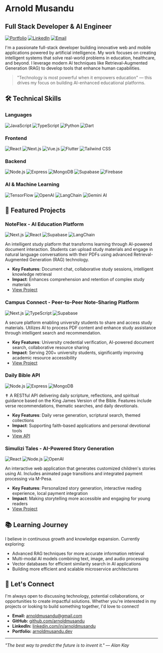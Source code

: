 # Arnold Musandu

## Full Stack Developer & AI Engineer

[![Portfolio](https://img.shields.io/badge/Portfolio-Visit-brightgreen)](https://ubuntudev.systems)
[![LinkedIn](https://img.shields.io/badge/LinkedIn-Connect-blue)](https://www.linkedin.com/in/arnold-musandu-3489b2293/)
[![Email](https://img.shields.io/badge/Email-Contact-red)](mailto:arnoldmusandu@gmail.com)

I'm a passionate full-stack developer building innovative web and mobile applications powered by artificial intelligence. My work focuses on creating intelligent systems that solve real-world problems in education, healthcare, and beyond. I leverage modern AI techniques like Retrieval-Augmented Generation (RAG) to develop tools that enhance human capabilities.

> "Technology is most powerful when it empowers education" — this drives my focus on building AI-enhanced educational platforms.

## 🛠️ Technical Skills

### Languages
![JavaScript](https://img.shields.io/badge/-JavaScript-F7DF1E?style=flat-square&logo=javascript&logoColor=black)
![TypeScript](https://img.shields.io/badge/-TypeScript-3178C6?style=flat-square&logo=typescript&logoColor=white)
![Python](https://img.shields.io/badge/-Python-3776AB?style=flat-square&logo=python&logoColor=white)
![Dart](https://img.shields.io/badge/-Dart-0175C2?style=flat-square&logo=dart&logoColor=white)

### Frontend
![React](https://img.shields.io/badge/-React-61DAFB?style=flat-square&logo=react&logoColor=black)
![Next.js](https://img.shields.io/badge/-Next.js-000000?style=flat-square&logo=next.js&logoColor=white)
![Vue.js](https://img.shields.io/badge/-Vue.js-4FC08D?style=flat-square&logo=vue.js&logoColor=white)
![Flutter](https://img.shields.io/badge/-Flutter-02569B?style=flat-square&logo=flutter&logoColor=white)
![Tailwind CSS](https://img.shields.io/badge/-Tailwind_CSS-38B2AC?style=flat-square&logo=tailwind-css&logoColor=white)

### Backend
![Node.js](https://img.shields.io/badge/-Node.js-339933?style=flat-square&logo=node.js&logoColor=white)
![Express](https://img.shields.io/badge/-Express-000000?style=flat-square&logo=express&logoColor=white)
![MongoDB](https://img.shields.io/badge/-MongoDB-47A248?style=flat-square&logo=mongodb&logoColor=white)
![Supabase](https://img.shields.io/badge/-Supabase-3ECF8E?style=flat-square&logo=supabase&logoColor=white)
![Firebase](https://img.shields.io/badge/-Firebase-FFCA28?style=flat-square&logo=firebase&logoColor=black)

### AI & Machine Learning
![TensorFlow](https://img.shields.io/badge/-TensorFlow-FF6F00?style=flat-square&logo=tensorflow&logoColor=white)
![OpenAI](https://img.shields.io/badge/-OpenAI-412991?style=flat-square&logo=openai&logoColor=white)
![LangChain](https://img.shields.io/badge/-LangChain-3178C6?style=flat-square)
![Gemini AI](https://img.shields.io/badge/-Gemini_AI-4285F4?style=flat-square)

## 🚀 Featured Projects

### NoteFlex - AI Education Platform
![Next.js](https://img.shields.io/badge/-Next.js-000000?style=flat-square&logo=next.js&logoColor=white)
![React](https://img.shields.io/badge/-React-61DAFB?style=flat-square&logo=react&logoColor=black)
![Supabase](https://img.shields.io/badge/-Supabase-3ECF8E?style=flat-square&logo=supabase&logoColor=white)
![LangChain](https://img.shields.io/badge/-LangChain-3178C6?style=flat-square)

An intelligent study platform that transforms learning through AI-powered document interaction. Students can upload study materials and engage in natural language conversations with their PDFs using advanced Retrieval-Augmented Generation (RAG) technology.

- **Key Features**: Document chat, collaborative study sessions, intelligent knowledge retrieval
- **Impact**: Enhances comprehension and retention of complex study materials
- [View Project](https://github.com/arnoldmusandu/noteflex)

### Campus Connect - Peer-to-Peer Note-Sharing Platform
![Next.js](https://img.shields.io/badge/-Next.js-000000?style=flat-square&logo=next.js&logoColor=white)
![TypeScript](https://img.shields.io/badge/-TypeScript-3178C6?style=flat-square&logo=typescript&logoColor=white)
![Supabase](https://img.shields.io/badge/-Supabase-3ECF8E?style=flat-square&logo=supabase&logoColor=white)

A secure platform enabling university students to share and access study materials. Utilizes AI to process PDF content and enhance study assistance through intelligent search and recommendation.

- **Key Features**: University credential verification, AI-powered document search, collaborative resource sharing
- **Impact**: Serving 200+ university students, significantly improving academic resource accessibility
- [View Project](https://github.com/arnoldmusandu/campusconnect)

### Daily Bible API
![Node.js](https://img.shields.io/badge/-Node.js-339933?style=flat-square&logo=node.js&logoColor=white)
![Express](https://img.shields.io/badge/-Express-000000?style=flat-square&logo=express&logoColor=white)
![MongoDB](https://img.shields.io/badge/-MongoDB-47A248?style=flat-square&logo=mongodb&logoColor=white)

✝️ A RESTful API delivering daily scripture, reflections, and spiritual guidance based on the King James Version of the Bible. Features include verse recommendations, thematic searches, and daily devotionals.

- **Key Features**: Daily verse generation, scriptural search, themed collections
- **Impact**: Supporting faith-based applications and personal devotional tools
- [View API](https://github.com/arnoldmusandu/daily-bible-api)

### Simulizi Tales - AI-Powered Story Generation
![React](https://img.shields.io/badge/-React-61DAFB?style=flat-square&logo=react&logoColor=black)
![Node.js](https://img.shields.io/badge/-Node.js-339933?style=flat-square&logo=node.js&logoColor=white)
![OpenAI](https://img.shields.io/badge/-OpenAI-412991?style=flat-square&logo=openai&logoColor=white)

An interactive web application that generates customized children's stories using AI. Includes animated page transitions and integrated payment processing via M-Pesa.

- **Key Features**: Personalized story generation, interactive reading experience, local payment integration
- **Impact**: Making storytelling more accessible and engaging for young readers
- [View Project](https://github.com/arnoldmusandu/simulizi-tales)

## 📚 Learning Journey

I believe in continuous growth and knowledge expansion. Currently exploring:

- Advanced RAG techniques for more accurate information retrieval
- Multi-modal AI models combining text, image, and audio processing
- Vector databases for efficient similarity search in AI applications
- Building more efficient and scalable microservice architectures

## 🤝 Let's Connect

I'm always open to discussing technology, potential collaborations, or opportunities to create impactful solutions. Whether you're interested in my projects or looking to build something together, I'd love to connect!

- **Email:** [arnoldmusandu@gmail.com](mailto:arnoldmusandu@gmail.com)
- **GitHub:** [github.com/arnoldmusandu](https://github.com/arnoldmusandu)
- **LinkedIn:** [linkedin.com/in/arnoldmusandu](https://www.linkedin.com/in/arnold-musandu-3489b2293/)
- **Portfolio:** [arnoldmusandu.dev](https://arnoldmusandu.dev)

---

*"The best way to predict the future is to invent it." — Alan Kay*
